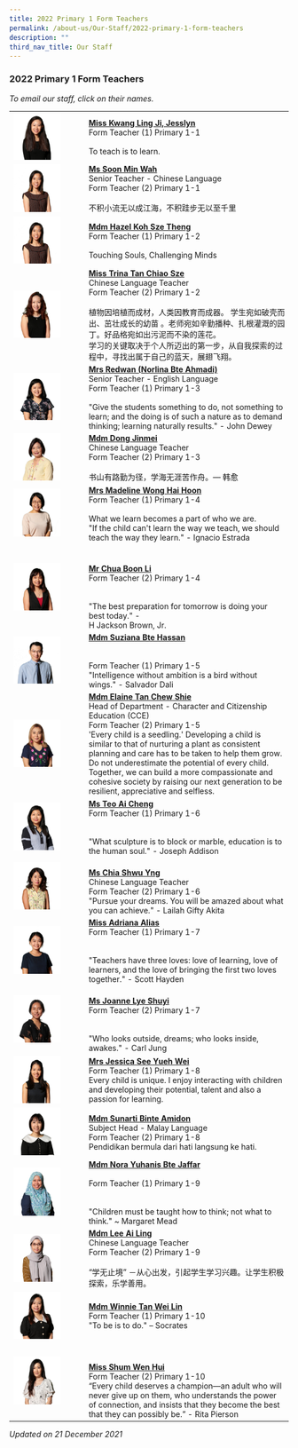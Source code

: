 ```yaml
---
title: 2022 Primary 1 Form Teachers
permalink: /about-us/Our-Staff/2022-primary-1-form-teachers
description: ""
third_nav_title: Our Staff
---
```

### 2022 Primary 1 Form Teachers

*To email our staff, click on their names.*

|  	|  	|
|---	|---	|
| <img src="/images/p1a.png" style="width:70%"> 	| [**Miss Kwang Ling Ji, Jesslyn**](mailto:kwang_ling_li_jesslyn@moe.edu.sg)<br>Form Teacher (1) Primary 1-1<br><br>To teach is to learn. 	|
| <img src="/images/p1b.png" style="width:70%"> 	| [**Ms Soon Min Wah**](mailto:soon_min_wah@moe.edu.sg)<br>Senior Teacher - Chinese Language<br>Form Teacher (2) Primary 1-1<br><br>不积小流无以成江海，不积跬步无以至千里 	|
| <img src="/images/p1b.png" style="width:70%"> 	| [**Mdm Hazel Koh Sze Theng**](mailto:koh_sze_theng_hazel@moe.edu.sg)<br>Form Teacher (1) Primary 1-2<br><br>Touching Souls, Challenging Minds 	|
| <img src="/images/p1c.png" style="width:70%"> 	| [**Miss Trina Tan Chiao Sze**](mailto:tan_chiao_sze_trina@moe.edu.sg)<br>Chinese Language Teacher<br>Form Teacher (2) Primary 1-2<br><br>植物因培植而成材，人类因教育而成器。 学生宛如破壳而出、茁壮成长的幼苗 。老师宛如辛勤播种、扎根灌溉的园丁。好品格宛如出污泥而不染的莲花。<br>学习的关键取决于个人所迈出的第一步，从自我探索的过程中，寻找出属于自己的蓝天，展翅飞翔。 	|
| <img src="/images/p1d.png" style="width:70%"> 	| [**Mrs Redwan (Norlina Bte Ahmadi)**](mailto:norlina_ahmadi@moe.edu.sg)<br>Senior Teacher - English Language<br>Form Teacher (1) Primary 1-3<br><br>"Give the students something to do, not something to learn; and the doing is of such a nature as to demand thinking; learning naturally results." - John Dewey 	|
| <img src="/images/p1e.png" style="width:70%"> 	| [**Mdm Dong Jinmei**](mailto:dong_jinmei@moe.edu.sg)<br>Chinese Language Teacher<br>Form Teacher (2) Primary 1-3<br><br>书山有路勤为径，学海无涯苦作舟。— 韩愈 	|
| <img src="/images/p1f.png" style="width:70%"> 	| [**Mrs Madeline Wong Hai Hoon**](mailto:lim_hai_hoon_madeline@moe.edu.sg)<br>Form Teacher (1) Primary 1-4<br><br>What we learn becomes a part of who we are.<br>"If the child can't learn the way we teach, we should teach the way they learn." - Ignacio Estrada 	|
| <img src="/images/p1g.png" style="width:70%"> 	| <br><br>[**Mr Chua Boon Li**](mailto:chua_boon_li@moe.edu.sg)<br>Form Teacher (2) Primary 1-4<br><br><br>"The best preparation for tomorrow is doing your best today." -<br>H Jackson Brown, Jr. 	|
| <img src="/images/p1h.png" style="width:70%"> 	| [**Mdm Suziana Bte Hassan**](mailto:suziana_hassan@moe.edu.sg)<br><br><br>Form Teacher (1) Primary 1-5<br>"Intelligence without ambition is a bird without wings." - Salvador Dali 	|
| <img src="/images/p1i.png" style="width:70%"> 	| [**Mdm Elaine Tan Chew Shie**](mailto:tan_chew_shie@moe.edu.sg)<br>Head of Department - Character and Citizenship Education (CCE)<br>Form Teacher (2) Primary 1-5<br>'Every child is a seedling.' Developing a child is similar to that of nurturing a plant as consistent planning and care has to be taken to help them grow. Do not underestimate the potential of every child. Together, we can build a more compassionate and cohesive society by raising our next generation to be resilient, appreciative and selfless.  	|
| <img src="/images/p1j.png" style="width:70%"> 	| [**Ms Teo Ai Cheng**](mailto:teo_ai_cheng@moe.edu.sg)<br>Form Teacher (1) Primary 1-6<br><br><br>"What sculpture is to block or marble, education is to the human soul." - Joseph Addison  	|
| <img src="/images/p1k.png" style="width:70%"> 	| <br>[**Ms Chia Shwu Yng**](mailto:chia_shwu_yng@moe.edu.sg)<br>Chinese Language Teacher<br>Form Teacher (2) Primary 1-6<br> "Pursue your dreams. You will be amazed about what you can achieve." - Lailah Gifty Akita  	|
| <img src="/images/p1l.png" style="width:70%">  	| **[Miss Adriana Alias](mailto:adriana_alias@moe.edu.sg)**<br>Form Teacher (1) Primary 1-7<br><br><br>"Teachers have three loves: love of learning, love of learners, and the love of bringing the first two loves together." - Scott Hayden 	|
| <img src="/images/p1m.png" style="width:70%"> 	| <br>[**Ms Joanne Lye Shuyi**](mailto:joanne_lye_shuyi@moe.edu.sg)<br>Form Teacher (2) Primary 1-7<br><br><br>"Who looks outside, dreams; who looks inside, awakes." - Carl Jung   	|
| <img src="/images/p1n.png" style="width:70%"> 	| [**Mrs Jessica See Yueh Wei**](mailto:liew_yueh_wei@moe.edu.sg)<br>Form Teacher (1) Primary 1-8<br>Every child is unique. I enjoy interacting with children and developing their potential, talent and also a passion for learning.  	|
| <img src="/images/p1o.png" style="width:70%"> 	| [**Mdm Sunarti Binte Amidon**](mailto:sunarti_amidon@moe.edu.sg)<br>Subject Head - Malay Language<br>Form Teacher (2) Primary 1-8<br>Pendidikan bermula dari hati langsung ke hati.  	|
|  <img src="/images/p1p.png" style="width:70%"> 	| [**Mdm Nora Yuhanis Bte Jaffar**](mailto:nora_yuhanis_jaffar@moe.edu.sg)     <br><br>Form Teacher (1) Primary 1-9<br><br><br>"Children must be taught how to think; not what to think." ~ Margaret Mead  	|
| <img src="/images/p1q.png" style="width:70%"> 	| [**Mdm Lee Ai Ling**](mailto:lee_ai_ling_evelyn@moe.edu.sg)<br>Chinese Language Teacher<br>Form Teacher (2) Primary 1-9<br><br>“学无止境” －从心出发，引起学生学习兴趣。让学生积极探索，乐学善用。 	|
| <img src="/images/p1r.png" style="width:70%"> 	| [**Mdm Winnie Tan Wei Lin**](mailto:tan_wei_lin_winnie@moe.edu.sg)<br>Form Teacher (1) Primary 1-10<br>"To be is to do." – Socrates  	|
| <img src="/images/p1s.png" style="width:70%"> 	| <br><br>[**Miss Shum Wen Hui**](mailto:shum_wen_hui@moe.edu.sg)<br>Form Teacher (2) Primary 1-10<br>“Every child deserves a champion—an adult who will never give up on them, who understands the power of connection, and insists that they become the best that they can possibly be.” - Rita Pierson  	|

*Updated on 21 December 2021*